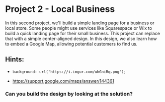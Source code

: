 # Project 2 - Local Business

In this second project, we'll build a simple landing page for a business or
local store. Some people might use services like Squarespace or Wix to build a
quick landing page for their small business. This project can replace that with
a simple center-aligned design. In this design, we also learn how to embed a
Google Map, allowing potential customers to find us.

## Hints:

- `background: url('https://i.imgur.com/uhGniRq.png');`

- <https://support.google.com/maps/answer/144361>

### Can you build the design by looking at the solution?


